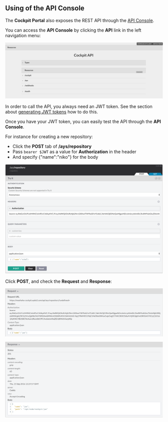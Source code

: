 ## Using of the API Console

The **Cockpit Portal** also exposes the REST API through the [API Console](https://github.com/mulesoft/api-console/).

You can access the **API Console** by clicking the **API** link in the left navigation menu:

![API Console](API-Console.png)

In order to call the API, you always need an JWT token. See the section about [generating JWT tokens](../JWT/JWT.md) how to do this.

Once you have your JWT token, you can easily test the API through the **API Console**.

For instance for creating a new repository:

- Click the **POST** tab of **/ays/repository**
- Pass `bearer $JWT` as a value for **Authorization** in the header
- And specify {"name":"niko"} for the body

![](POST.png)

Click **POST**, and check the **Request** and **Response**:

![](Request.png)

![](Response.png)
